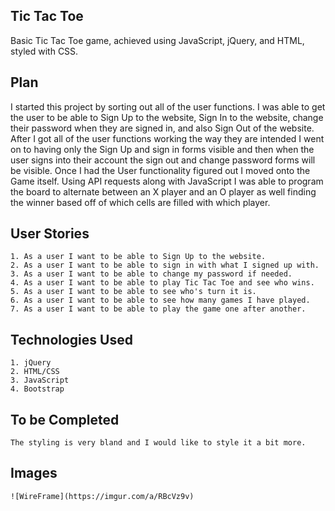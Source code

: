 ## Tic Tac Toe

  Basic Tic Tac Toe game, achieved using JavaScript, jQuery, and HTML, styled with CSS.

## Plan
  I started this project by sorting out all of the user functions. I was able to get the user to be able to Sign Up to the website, Sign In to the website, change their password when they are signed in, and also Sign Out of the website. After I got all of the user functions working the way they are intended I went on to having only the Sign Up and sign in forms visible and then when the user signs into their account the sign out and change password forms will be visible. Once I had the User functionality figured out I moved onto the Game itself. Using API requests along with JavaScript I was able to program the board to alternate between an X player and an O player as well finding the winner based off of which cells are filled with which player.

  ## User Stories
    1. As a user I want to be able to Sign Up to the website.
    2. As a user I want to be able to sign in with what I signed up with.
    3. As a user I want to be able to change my password if needed.
    4. As a user I want to be able to play Tic Tac Toe and see who wins.
    5. As a user I want to be able to see who's turn it is.
    6. As a user I want to be able to see how many games I have played.
    7. As a user I want to be able to play the game one after another.

  ## Technologies Used
    1. jQuery
    2. HTML/CSS
    3. JavaScript
    4. Bootstrap

  ## To be Completed
    The styling is very bland and I would like to style it a bit more.

  ## Images
    ![WireFrame](https://imgur.com/a/RBcVz9v)
